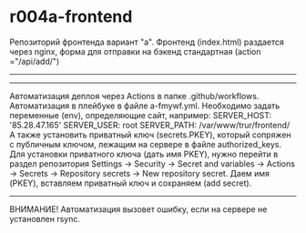 # r004a-frontend
Репозиторий фронтенда вариант "a".
Фронтенд (index.html) раздается через nginx,
 форма для отправки на бэкенд стандартная (action ="/api/add/")
 **********************************************************
 **********************************************************************
Автоматизация деплоя через Actions в папке .github/workflows. Автоматизация в плейбуке в файле a-fmywf.yml. Необходимо задать переменные (env), определяющие сайт, например: 
SERVER_HOST: '85.28.47.165' 
SERVER_USER: root 
SERVER_PATH: /var/www/trur/frontend/
А также установить приватный ключ (secrets.PKEY), который сопряжен с публичным ключом, лежащим на сервере в файле authorized_keys. Для установки приватного ключа (дать имя PKEY), нужно перейти в раздел репозитория Settings -> Security -> Secret and variables -> Actions -> Secrets -> Repository secrets -> New repository secret. Даем имя (PKEY), вставляем приватный ключ и сохраняем (add secret). 
**********************************************************************
ВНИМАНИЕ! Автоматизация вызовет ошибку, если на сервере не установлен rsync.